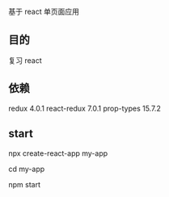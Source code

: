 # 
  基于 react 单页面应用

## 目的
  复习 react

## 依赖
  redux 4.0.1
  react-redux 7.0.1
  prop-types 15.7.2

## start
  npx create-react-app my-app

  cd my-app
  
  npm start